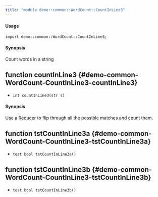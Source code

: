```yaml
---
title: "module demo::common::WordCount::CountInLine3"
---
```


#### Usage

`import demo::common::WordCount::CountInLine3;`

#### Synopsis

Count words in a string


## function countInLine3 {#demo-common-WordCount-CountInLine3-countInLine3}

* ``int countInLine3(str s)``

#### Synopsis

Use a [Reducer](../../../../Rascal/Expressions/Reducer/) to flip through all the possible matches and count them.

## function tstCountInLine3a {#demo-common-WordCount-CountInLine3-tstCountInLine3a}

* ``test bool tstCountInLine3a()``

## function tstCountInLine3b {#demo-common-WordCount-CountInLine3-tstCountInLine3b}

* ``test bool tstCountInLine3b()``

